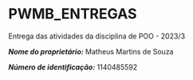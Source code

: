 # PWMB_ENTREGAS

Entrega das atividades da disciplina de POO - 2023/3<br>

**_Nome do proprietário:_** Matheus Martins de Souza<br>

**_Número de identificação:_** 1140485592<br>
